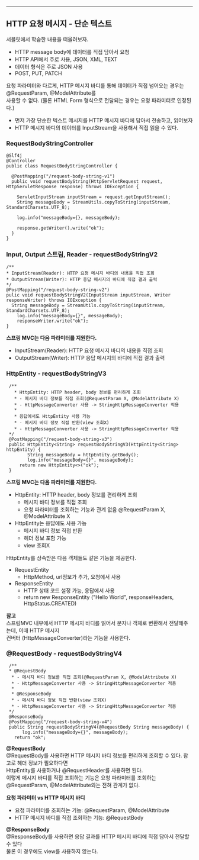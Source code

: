 ***
## HTTP 요청 메시지 - 단순 텍스트
서블릿에서 학습한 내용을 떠올려보자.

* HTTP message body에 데이터를 직접 담아서 요청
* HTTP API에서 주로 사용, JSON, XML, TEXT
* 데이터 형식은 주로 JSON 사용
* POST, PUT, PATCH

요청 파라미터와 다르게, HTTP 메시지 바디를 통해 데이터가 직접 넘어오는 경우는 @RequestParam, @ModelAttribute를 </br>
사용할 수 없다. (물론 HTML Form 형식으로 전달되는 경우는 요청 파라미터로 인정된다.)

* 먼저 가장 단순한 텍스트 메시지를 HTTP 메시지 바디에 담아서 전송하고, 읽어보자
* HTTP 메시지 바디의 데이터를 InputStream을 사용해서 직접 읽을 수 있다.

### RequestBodyStringController
```
@Slf4j
@Controller
public class RequestBodyStringController {

  @PostMapping("/request-body-string-v1")
  public void requestBodyString(HttpServletRequest request, HttpServletResponse response) throws IOException {

    ServletInputStream inputStream = request.getInputStream();
    String messageBody = StreamUtils.copyToString(inputStream, StandardCharsets.UTF_8);

    log.info("messageBody={}, messageBody);

    response.getWriter().write("ok");
  }
}
```

### Input, Output 스트림, Reader - requestBodyStringV2
```
/**
* InputStream(Reader): HTTP 요청 메시지 바디의 내용을 직접 조회
* OutputStream(Writer): HTTP 응답 메시지의 바디에 직접 결과 출력
*/
@PostMapping("/request-body-string-v2")
pulic void requestBodyStringV2(InputStream inputStream, Writer responseWriter) throws IOException {
  String messageBody = StreamUtils.copyToString(inputStream, StandardCharsets.UTF_8);
    log.info("messageBody={}", messageBody);
    responseWriter.write("ok");
}
```

**스프링 MVC는 다음 파라미터를 지원한다.**
* InputStream(Reader): HTTP 요청 메시지 바디의 내용을 직접 조회
* OutputStream(Writer): HTTP 응답 메시지의 바디에 직접 결과 출력

### HttpEntity - requestBodyStringV3
```
 /**
   * HttpEntity: HTTP header, body 정보를 편리하게 조회
   * - 메시지 바디 정보를 직접 조회(@RequestParam X, @ModelAttribute X)
   * - HttpMessageConverter 사용 -> StringHttpMessageConverter 적용
   *
   * 응답에서도 HttpEntity 사용 가능
   * - 메시지 바디 정보 직접 반환(view 조회X)
   * - HttpMessageConverter 사용 -> StringHttpMessageConverter 적용
 */
 @PostMapping("/request-body-string-v3")
 public HttpEntity<String> requestBodyStringV3(HttpEntity<String> httpEntity) {
        String messageBody = httpEntity.getBody();
        log.info("messageBody={}", messageBody);
     return new HttpEntity<>("ok");
 }
```
**스프링 MVC는 다음 파라미터를 지원한다.**
* HttpEntity: HTTP header, body 정보를 편리하게 조회
  * 메시지 바디 정보를 직접 조회
  * 요청 파라미터를 조회하는 기능과 관계 없음 @RequestParam X, @ModelAttribute X
* HttpEntity는 응답에도 사용 가능
  * 메시지 바디 정보 직접 반환
  * 헤더 정보 포함 가능
  * view 조회X
 
HttpEntity를 상속받은 다음 객체들도 같은 기능을 제공한다.
* RequestEntity
  * HttpMethod, url정보가 추가, 요청에서 사용
* ResponseEntity
  * HTTP 상태 코드 설정 가능, 응답에서 사용
  * return new ResponseEntity<String> ("Hello World", responseHeaders, HttpStatus.CREATED)

**참고**</br>
스프링MVC 내부에서 HTTP 메시지 바디를 읽어서 문자나 객체로 변환해서 전달해주는데, 이때 HTTP 메시지</br>
컨버터 (HttpMessageConverter)라는 기능을 사용한다.

### @RequestBody - requestBodyStringV4
```
 /**
 * @RequestBody
  * - 메시지 바디 정보를 직접 조회(@RequestParam X, @ModelAttribute X)
  * - HttpMessageConverter 사용 -> StringHttpMessageConverter 적용
  *
  * @ResponseBody
  * - 메시지 바디 정보 직접 반환(view 조회X)
  * - HttpMessageConverter 사용 -> StringHttpMessageConverter 적용
 */
 @ResponseBody
 @PostMapping("/request-body-string-v4")
 public String requestBodyStringV4(@RequestBody String messageBody) {
      log.info("messageBody={}", messageBody);
   return "ok";
 ```
**@RequestBody**</br>
@RequestBody를 사용하면 HTTP 메시지 바디 정보를 편리하게 조회할 수 있다. 참고로 헤더 정보가 필요하다면 </br>
HttpEntity를 사용하거나 @RequestHeader를 사용하면 된다. </br>
이렇게 메시지 바디를 직접 조회하는 기능은 요청 파라미터를 조회하는 @RequestParam, @ModelAttribute와는 전혀 관계가 없다.</br>

**요청 파라미터 vs HTTP 메시지 바디**
* 요청 파라미터를 조회하는 기능: @RequestParam, @ModelAttribute
* HTTP 메시지 바디를 직접 조회하는 기능: @RequestBody

**@ResponseBody**</br>
@ResponseBody를 사용하면 응답 결과를 HTTP 메시지 바디에 직접 담아서 전달할 수 있다 </br>
물론 이 경우에도 view를 사용하지 않는다. 


